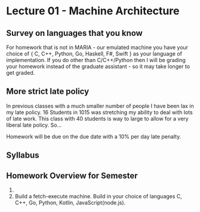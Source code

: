# Lecture 01 - Machine Architecture

## Survey on languages that you know

For homework that is not in MARIA - our emulated machine you
have your choice of { C, C++, Python, Go, Haskell, F#, Swift } as your
language of implementation.  If you do other than C/C++/Python then 
I will be grading your homework instead of the graduate assistant - so
it may take longer to get graded.



## More strict late policy

In previous classes with a much smaller number of people I have
been lax in my late policy.  16 Students in 1015 was stretching
my ability to deal with lots of late work.  This class with 40 
students is way to large to allow for a very liberal late policy.
So... 

Homework will be due on the due date with a 10% per day late
penalty.

## Syllabus

## Homework Overview for Semester

1. 
4. Build a fetch-execute machine.  Build in your choice of languages C, C++, Go, Python, Kotlin, JavaScript(node.js).

